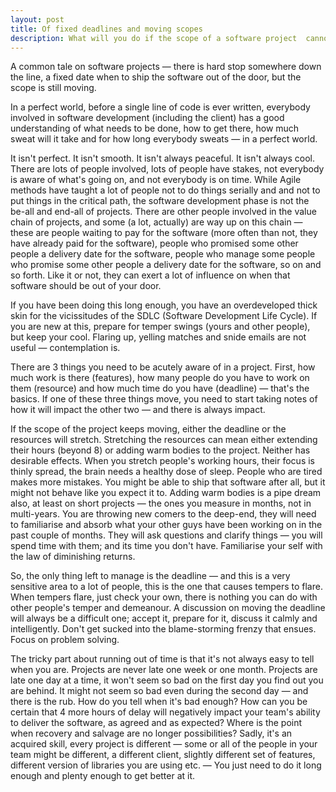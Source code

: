 ```yaml
---
layout: post
title: Of fixed deadlines and moving scopes 
description: What will you do if the scope of a software project  cannot be pinned down and yet the deadline won't move
---
```


A common tale on software projects &mdash; there is hard stop somewhere down the line, a fixed date when to ship the software out of the door, but the scope is still moving.

In a perfect world, before a single line of code is ever written, everybody involved in software development (including the client) has a good understanding of what needs to be done, how to get there, how much sweat will it take and for how long everybody sweats &mdash; in a perfect world. 

It isn't perfect. It isn't smooth. It isn't always peaceful. It isn't always cool. There are lots of people involved, lots of people have stakes, not everybody is aware of what's going on, and not everybody is on time. While Agile methods have taught a lot of people not to do things serially and and not to put things in the critical path, the software development phase is not the be-all and end-all of projects. There are other people involved in the value chain of projects, and some (a lot, actually) are way up on this chain &mdash; these are people waiting to pay for the software (more often than not, they have already paid for the software), people who promised some other people a delivery date for the software, people who manage some people who promise some other people a delivery date for the software, so on and so forth. Like it or not, they can exert a lot of influence on when that software should be out of your door. 

If you have been doing this long enough, you have an overdeveloped thick skin for the vicissitudes of the SDLC (Software Development Life Cycle). If you are new at this, prepare for temper swings (yours and other people), but keep your cool. Flaring up, yelling matches and snide emails are not useful &mdash; contemplation is. 

There are 3 things you need to be acutely aware of in a project. First, how much work is there (features), how many people do you have to work on them (resource) and how much time do you have (deadline) &mdash; that's the basics. If one of these three things move, you need to start taking notes of how it will impact the other two &mdash; and there is always impact. 

If the scope of the project keeps moving, either the deadline or the resources will stretch. Stretching the resources can mean either extending their hours (beyond 8) or adding warm bodies to the project. Neither has desirable effects. When you stretch people's working hours, their focus is thinly spread, the brain needs a healthy dose of sleep. People who are tired makes more mistakes. You might be able to ship that software after all, but it might not behave like you expect it to. Adding warm bodies is  a pipe dream also, at least on short projects &mdash; the ones you measure in months, not in multi-years. You are throwing new comers to the deep-end, they will need to familiarise and absorb what your other guys have been working on in the past couple of months. They will ask questions and clarify things &mdash; you will spend time with them; and its time you don't have. Familiarise your self with the law of diminishing returns.

So, the only thing left to manage is the deadline &mdash; and this is a very sensitive area to a lot of people, this is the one that causes tempers to flare. When tempers flare, just check your own, there is nothing you can do with other people's temper and demeanour. A discussion on moving the deadline will always be a difficult one; accept it, prepare for it, discuss it calmly and intelligently. Don't get sucked into the blame-storming frenzy that ensues. Focus on problem solving.

The tricky part about running out of time is that it's not always easy to tell when you are. Projects are never late one week or one month. Projects are late one day at a time, it won't seem so bad on the first day you find out you are behind. It might not seem so bad even during the second day &mdash; and there is the rub. How do you tell when it's bad enough? How can you be certain that 4 more hours of delay will negatively impact your team's ability to deliver the software, as agreed and as expected? Where is the point when recovery and salvage are no longer possibilities? Sadly, it's an acquired skill, every project is different &mdash; some or all of the people in your team might be different, a different client, slightly different set of features, different version of libraries you are using  etc. &mdash; You just need to do it long enough and plenty enough to get better at it.

	